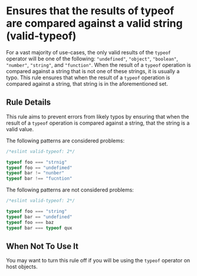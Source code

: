 # Ensures that the results of typeof are compared against a valid string (valid-typeof)

For a vast majority of use-cases, the only valid results of the `typeof` operator will be one of the following: `"undefined"`, `"object"`, `"boolean"`, `"number"`, `"string"`, and `"function"`. When the result of a `typeof` operation is compared against a string that is not one of these strings, it is usually a typo. This rule ensures that when the result of a `typeof` operation is compared against a string, that string is in the aforementioned set.

## Rule Details

This rule aims to prevent errors from likely typos by ensuring that when the result of a `typeof` operation is compared against a string, that the string is a valid value.

The following patterns are considered problems:

```js
/*eslint valid-typeof: 2*/

typeof foo === "strnig"
typeof foo == "undefimed"
typeof bar != "nunber"
typeof bar !== "fucntion"
```

The following patterns are not considered problems:

```js
/*eslint valid-typeof: 2*/

typeof foo === "string"
typeof bar == "undefined"
typeof foo === baz
typeof bar === typeof qux
```

## When Not To Use It

You may want to turn this rule off if you will be using the `typeof` operator on host objects.
